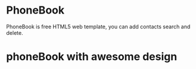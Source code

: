 # PhoneBook
PhoneBook is free HTML5 web template, you can add contacts search and delete.

# phoneBook with awesome design

